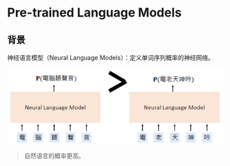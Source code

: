 # Pre-trained Language Models

## 背景

神经语言模型（Neural Language Models）：定义单词序列概率的神经网络。

![](images/2022-08-19-09-16-28.png)

> 自然语言的概率更高。

## 